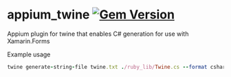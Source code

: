 appium_twine [![Gem Version](https://badge.fury.io/rb/appium_twine.svg)](http://badge.fury.io/rb/appium_twine)
============

Appium plugin for twine that enables C# generation for use with Xamarin.Forms


Example usage

```ruby
twine generate-string-file twine.txt ./ruby_lib/Twine.cs --format csharp --lang en
```
